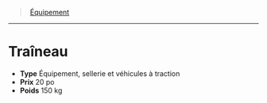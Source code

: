 ﻿---
!EquipmentItem
Type: Équipement, sellerie et véhicules à traction
Price: 20 po
Weight: 150 kg
Id: equipment_hd.md#traîneau
ParentLink: equipment_hd.md#Équipement
Name: Traîneau
ParentName: Équipement
NameLevel: 1
Attributes: {}
---
> [Équipement](hd_equipment.md)

---

# Traîneau

- **Type** Équipement, sellerie et véhicules à traction
- **Prix** 20 po
- **Poids** 150 kg

